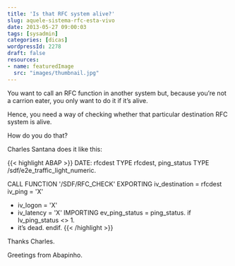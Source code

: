 ```yaml
---
title: 'Is that RFC system alive?'
slug: aquele-sistema-rfc-esta-vivo
date: 2013-05-27 09:00:03
tags: [sysadmin]
categories: [dicas]
wordpressId: 2278
draft: false
resources:
- name: featuredImage
  src: "images/thumbnail.jpg"
---
```

You want to call an RFC function in another system but, because you’re not a carrion eater, you only want to do it if it’s alive.

Hence, you need a way of checking whether that particular destination RFC system is alive.

How do you do that?

Charles Santana does it like this:


{{< highlight ABAP >}}
DATE: rfcdest         TYPE rfcdest,
           ping_status TYPE /sdf/e2e_traffic_light_numeric.

CALL FUNCTION '/SDF/RFC_CHECK'
 EXPORTING
   iv_destination = rfcdest
   iv_ping        = 'X'
*    iv_logon       = 'X'
*    iv_latency     = 'X'
 IMPORTING
   ev_ping_status = ping_status.
if lv_ping_status <> 1.
* it’s dead.
endif.
{{< /highlight >}}

Thanks Charles.

Greetings from Abapinho.
